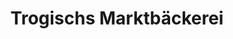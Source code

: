 ---
title: "Trogischs Marktbäckerei"
url: /wilhelmsdorf/trogischs-marktbaeckerei/
shop: Bäckerei
---